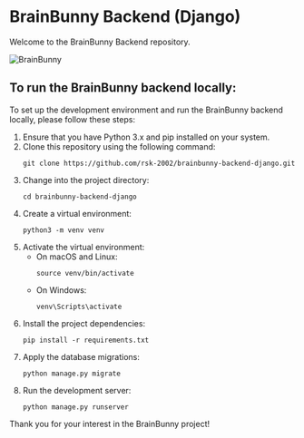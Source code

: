 # BrainBunny Backend (Django)

Welcome to the BrainBunny Backend repository.

![BrainBunny](https://github.com/rsk-2002/brainbunny-backend-django/assets/89301813/a8967efa-101c-40c7-860f-ed246af2e153)

## To run the BrainBunny backend locally:


To set up the development environment and run the BrainBunny backend locally, please follow these steps:

1. Ensure that you have Python 3.x and pip installed on your system.
2. Clone this repository using the following command:
   ```
   git clone https://github.com/rsk-2002/brainbunny-backend-django.git
   ```
3. Change into the project directory:
   ```
   cd brainbunny-backend-django
   ```
4. Create a virtual environment:
   ```
   python3 -m venv venv
   ```
5. Activate the virtual environment:
   - On macOS and Linux:
     ```
     source venv/bin/activate
     ```
   - On Windows:
     ```
     venv\Scripts\activate
     ```
6. Install the project dependencies:
   ```
   pip install -r requirements.txt
   ```
7. Apply the database migrations:
   ```
   python manage.py migrate
   ```
8. Run the development server:
   ```
   python manage.py runserver
   ```
Thank you for your interest in the BrainBunny project!
